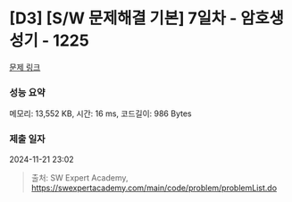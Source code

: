 # [D3] [S/W 문제해결 기본] 7일차 - 암호생성기 - 1225 

[문제 링크](https://swexpertacademy.com/main/code/problem/problemDetail.do?contestProbId=AV14uWl6AF0CFAYD) 

### 성능 요약

메모리: 13,552 KB, 시간: 16 ms, 코드길이: 986 Bytes

### 제출 일자

2024-11-21 23:02



> 출처: SW Expert Academy, https://swexpertacademy.com/main/code/problem/problemList.do